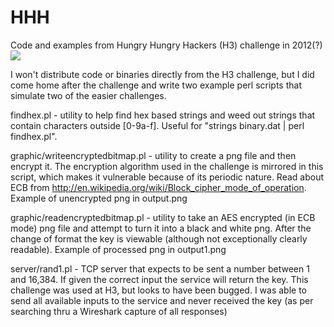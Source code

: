 # HHH
Code and examples from Hungry Hungry Hackers (H3) challenge in 2012(?)
<img src="http://www.gtri.gatech.edu/files/media/logo_yellow_June2011-relatedinfo.png">

I won't distribute code or binaries directly from the H3 challenge, but I did come home after the challenge and write two example perl scripts that simulate two of the easier challenges.

findhex.pl - utility to help find hex based strings and weed out strings that contain characters outside [0-9a-f].  Useful for "strings binary.dat | perl findhex.pl".

graphic/writeencryptedbitmap.pl - utility to create a png file and then encrypt it.  The encryption algorithm used in the challenge is mirrored in this script, which makes it vulnerable because of its periodic nature.  Read about ECB from http://en.wikipedia.org/wiki/Block_cipher_mode_of_operation.  Example of unencrypted png in output.png

graphic/readencryptedbitmap.pl - utility to take an AES encrypted (in ECB mode) png file and attempt to turn it into a black and white png.  After the change of format the key is viewable (although not exceptionally clearly readable).  Example of processed png in output1.png

server/rand1.pl - TCP server that expects to be sent a number between 1 and 16,384.  If given the correct input the service will return the key.  This challenge was used at H3, but looks to have been bugged.  I was able to send all available inputs to the service and never received the key (as per searching thru a Wireshark capture of all responses)

